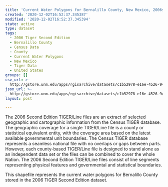 ```yaml
---
title: 'Current Water Polygons for Bernalillo County, New Mexico, 2006se TIGER'
created: '2020-12-02T16:52:37.345387'
modified: '2020-12-02T16:52:37.345394'
state: active
type: dataset
tags:
  - 2006 Tiger Second Edition
  - Bernalillo County
  - Census Data
  - County
  - Current Water Polygons
  - New Mexico
  - Tiger Data
  - United States
groups: []
csv_url: >-
  http://gstore.unm.edu/apps/rgisarchive/datasets/c1b52978-e16e-4526-945a-664a40d457b1/tgr2006se_bern_wat.derived.csv
json_url: >-
  http://gstore.unm.edu/apps/rgisarchive/datasets/c1b52978-e16e-4526-945a-664a40d457b1/tgr2006se_bern_wat.derived.json
layout: post

---
```

The 2006 Second Edition TIGER/Line files are an extract of selected geographic and cartographic information from the Census TIGER database.  The geographic coverage for a single TIGER/Line file is a county or statistical equivalent entity, with the coverage area based on the latest available governmental unit boundaries. The Census TIGER database represents a seamless national file with no overlaps or gaps between parts.  However, each county-based TIGER/Line file is designed to stand alone as an independent data set or the files can be combined to cover the whole Nation.  The 2006 Second Edition  TIGER/Line files consist of line segments representing physical features and governmental and statistical boundaries.  

This shapefile represents the current water polygons for Bernalillo County stored in the 2006 TIGER Second Edition dataset.

